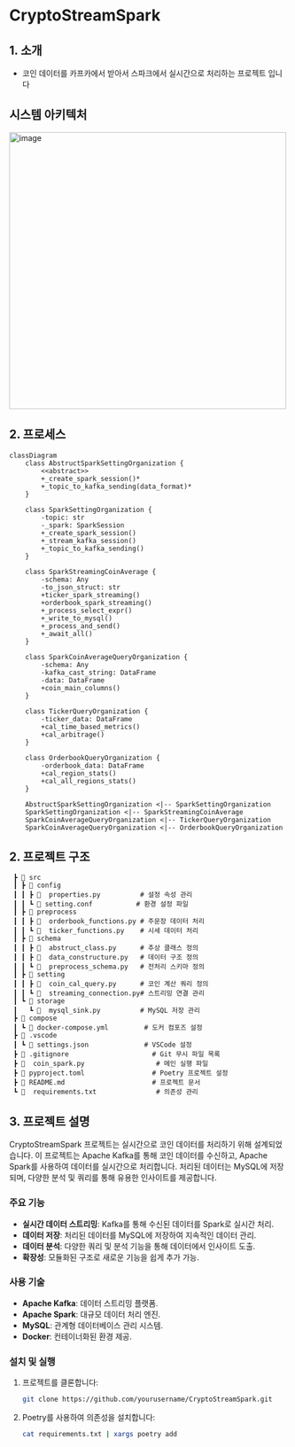 # CryptoStreamSpark

## 1. 소개

- 코인 데이터를 카프카에서 받아서 스파크에서 실시간으로 처리하는 프로젝트 입니다

## 시스템 아키텍처 
<img width="500" alt="image" src="https://github.com/user-attachments/assets/a2ea1c51-3d39-4a6f-a741-f208bd021451">


## 2. 프로세스 
```mermaid
classDiagram
    class AbstructSparkSettingOrganization {
        <<abstract>>
        +_create_spark_session()*
        +_topic_to_kafka_sending(data_format)*
    }

    class SparkSettingOrganization {
        -topic: str
        -_spark: SparkSession
        +_create_spark_session()
        +_stream_kafka_session()
        +_topic_to_kafka_sending()
    }

    class SparkStreamingCoinAverage {
        -schema: Any
        -to_json_struct: str
        +ticker_spark_streaming()
        +orderbook_spark_streaming()
        +_process_select_expr()
        +_write_to_mysql()
        +_process_and_send()
        +_await_all()
    }

    class SparkCoinAverageQueryOrganization {
        -schema: Any
        -kafka_cast_string: DataFrame
        -data: DataFrame
        +coin_main_columns()
    }

    class TickerQueryOrganization {
        -ticker_data: DataFrame
        +cal_time_based_metrics()
        +cal_arbitrage()
    }

    class OrderbookQueryOrganization {
        -orderbook_data: DataFrame
        +cal_region_stats()
        +cal_all_regions_stats()
    }

    AbstructSparkSettingOrganization <|-- SparkSettingOrganization
    SparkSettingOrganization <|-- SparkStreamingCoinAverage
    SparkCoinAverageQueryOrganization <|-- TickerQueryOrganization
    SparkCoinAverageQueryOrganization <|-- OrderbookQueryOrganization
```

## 2. 프로젝트 구조
```
 ┣ 📂 src
 ┃ ┣ 📂 config
 ┃ ┃ ┣ 🐍  properties.py          # 설정 속성 관리
 ┃ ┃ ┗ 📜 setting.conf           # 환경 설정 파일
 ┃ ┣ 📂 preprocess
 ┃ ┃ ┣ 🐍  orderbook_functions.py # 주문장 데이터 처리
 ┃ ┃ ┗ 🐍  ticker_functions.py    # 시세 데이터 처리
 ┃ ┣ 📂 schema
 ┃ ┃ ┣ 🐍  abstruct_class.py      # 추상 클래스 정의
 ┃ ┃ ┣ 🐍  data_constructure.py   # 데이터 구조 정의
 ┃ ┃ ┗ 🐍  preprocess_schema.py   # 전처리 스키마 정의
 ┃ ┣ 📂 setting
 ┃ ┃ ┣ 🐍  coin_cal_query.py      # 코인 계산 쿼리 정의
 ┃ ┃ ┗ 🐍  streaming_connection.py# 스트리밍 연결 관리
 ┃ ┗ 📂 storage
 ┃   ┗ 🐍  mysql_sink.py          # MySQL 저장 관리
 ┣ 📂 compose
 ┃ ┗ 📜 docker-compose.yml         # 도커 컴포즈 설정
 ┣ 📂 .vscode
 ┃ ┗ 📜 settings.json              # VSCode 설정
 ┣ 📜 .gitignore                     # Git 무시 파일 목록
 ┣ 🐍  coin_spark.py                  # 메인 실행 파일
 ┣ 📜 pyproject.toml                 # Poetry 프로젝트 설정
 ┣ 📜 README.md                      # 프로젝트 문서
 ┗ 🐍  requirements.txt               # 의존성 관리
```

## 3. 프로젝트 설명

CryptoStreamSpark 프로젝트는 실시간으로 코인 데이터를 처리하기 위해 설계되었습니다. 이 프로젝트는 Apache Kafka를 통해 코인 데이터를 수신하고, Apache Spark를 사용하여 데이터를 실시간으로 처리합니다. 처리된 데이터는 MySQL에 저장되며, 다양한 분석 및 쿼리를 통해 유용한 인사이트를 제공합니다.

### 주요 기능

- **실시간 데이터 스트리밍**: Kafka를 통해 수신된 데이터를 Spark로 실시간 처리.
- **데이터 저장**: 처리된 데이터를 MySQL에 저장하여 지속적인 데이터 관리.
- **데이터 분석**: 다양한 쿼리 및 분석 기능을 통해 데이터에서 인사이트 도출.
- **확장성**: 모듈화된 구조로 새로운 기능을 쉽게 추가 가능.

### 사용 기술

- **Apache Kafka**: 데이터 스트리밍 플랫폼.
- **Apache Spark**: 대규모 데이터 처리 엔진.
- **MySQL**: 관계형 데이터베이스 관리 시스템.
- **Docker**: 컨테이너화된 환경 제공.

### 설치 및 실행

1. 프로젝트를 클론합니다:
   ```bash
   git clone https://github.com/yourusername/CryptoStreamSpark.git
   ```
2. Poetry를 사용하여 의존성을 설치합니다:
   ```bash
   cat requirements.txt | xargs poetry add
   ```

